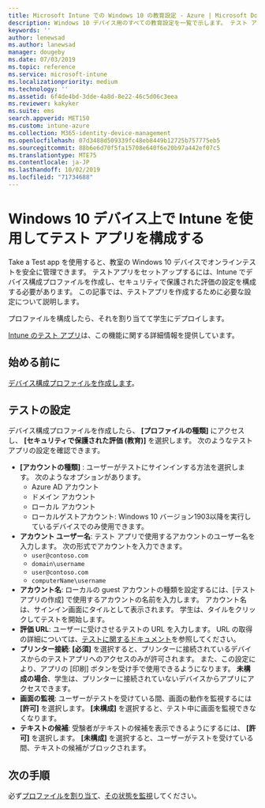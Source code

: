 ```yaml
---
title: Microsoft Intune での Windows 10 の教育設定 - Azure | Microsoft Docs
description: Windows 10 デバイス用のすべての教育設定を一覧で示します。 テスト アプリでデバイス構成プロファイルにこれらの設定を使用する、ユーザーまたは学生のサインイン方法を選択する、テスト中に画面を監視するなどの機能が Intune にはあります。
keywords: ''
author: lenewsad
ms.author: lanewsad
manager: dougeby
ms.date: 07/03/2019
ms.topic: reference
ms.service: microsoft-intune
ms.localizationpriority: medium
ms.technology: ''
ms.assetid: 6f4de4bd-3dde-4a8d-8e22-46c5d06c3eea
ms.reviewer: kakyker
ms.suite: ems
search.appverid: MET150
ms.custom: intune-azure
ms.collection: M365-identity-device-management
ms.openlocfilehash: 07d3488d509339fc48eb8449b12725b757775eb5
ms.sourcegitcommit: 88b6e6d70f5fa15708e640f6e20b97a442ef07c5
ms.translationtype: MTE75
ms.contentlocale: ja-JP
ms.lasthandoff: 10/02/2019
ms.locfileid: "71734688"
---
```

# <a name="configure-the-take-a-test-app-on-windows-10-devices-using-intune"></a>Windows 10 デバイス上で Intune を使用してテスト アプリを構成する

Take a Test app を使用すると、教室の Windows 10 デバイスでオンラインテストを安全に管理できます。 テストアプリをセットアップするには、Intune でデバイス構成プロファイルを作成し、セキュリティで保護された評価の設定を構成する必要があります。 この記事では、テストアプリを作成するために必要な設定について説明します。 

プロファイルを構成したら、それを割り当てて学生にデプロイします。 

[Intune のテスト アプリ](education-settings-configure.md)は、この機能に関する詳細情報を提供しています。

## <a name="before-you-begin"></a>始める前に

[デバイス構成プロファイルを作成します](education-settings-configure.md#create-a-device-profile)。

## <a name="take-a-test-settings"></a>テストの設定
デバイス構成プロファイルを作成したら、 **[プロファイルの種類]** にアクセスし、 **[セキュリティで保護された評価 (教育)]** を選択します。 次のようなテストアプリの設定を確認できます。 


- **[アカウントの種類]** : ユーザーがテストにサインインする方法を選択します。 次のようなオプションがあります。
  - Azure AD アカウント
  - ドメイン アカウント
  - ローカル アカウント
  - ローカルゲストアカウント: Windows 10 バージョン1903以降を実行しているデバイスでのみ使用できます。    
- **アカウント ユーザー名**: テスト アプリで使用するアカウントのユーザー名を入力します。 次の形式でアカウントを入力できます。
  - `user@contoso.com`
  - `domain\username`
  - `user@contoso.com`
  - `computerName\username`
- **アカウント名**: ローカルの guest アカウントの種類を設定するには、[テストアプリの作成] で使用するアカウントの名前を入力します。 アカウント名は、サインイン画面にタイルとして表示されます。 学生は、タイルをクリックしてテストを開始します。  
- **評価 URL**: ユーザーに受けさせるテストの URL を入力します。 URL の取得の詳細については、[テストに関するドキュメント](https://docs.microsoft.com/education/windows/take-tests-in-windows-10)を参照してください。
- **プリンター接続**: **[必須]** を選択すると、プリンターに接続されているデバイスからのテストアプリへのアクセスのみが許可されます。 また、この設定により、アプリの [印刷] ボタンを受け手で使用できるようになります。 **未構成の場合**、学生は、プリンターに接続されていないデバイスからアプリにアクセスできます。  
- **画面の監視**: ユーザーがテストを受けている間、画面の動作を監視するには **[許可]** を選択します。 **[未構成]** を選択すると、テスト中に画面を監視できなくなります。
- **テキストの候補**: 受験者がテキストの候補を表示できるようにするには、 **[許可]** を選択します。 **[未構成]** を選択すると、ユーザーがテストを受けている間、テキストの候補がブロックされます。

## <a name="next-steps"></a>次の手順

必ず[プロファイルを割り当て](device-profile-assign.md)、[その状態を監視](device-profile-monitor.md)してください。

